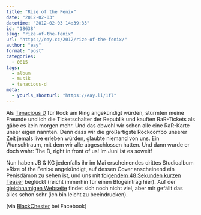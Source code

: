 ```yaml
---
title: "Rize of the Fenix"
date: "2012-02-03"
datetime: "2012-02-03 14:39:33"
id: "18638"
slug: "rize-of-the-fenix"
url: "https://eay.cc/2012/rize-of-the-fenix/"
author: "eay"
format: "post"
categories:
  - 0815
tags:
  - album
  - musik
  - tenacious-d
meta:
  - yourls_shorturl: "https://eay.li/1fl"
---
```


Als [Tenacious D](http://de.wikipedia.org/wiki/Tenacious_D) für Rock am Ring angekündigt würden, stürmten meine Freunde und ich die Ticketschalter der Republik und kauften RaR-Tickets als gäbe es kein morgen mehr. Und das obwohl wir schon alle eine RaR-Karte unser eigen nannten. Denn dass wir die großartigste Rockcombo unserer Zeit jemals live erleben würden, glaubte niemand von uns. Ein Wunschtraum, mit dem wir alle abgeschlossen hatten. Und dann wurde er doch wahr: The D, right in front of us! Im Juni ist es soweit!

Nun haben JB & KG jedenfalls ihr im Mai erscheinendes drittes Studioalbum »Rize of the Fenix« angekündigt, auf dessen Cover anscheinend ein Penisdämon zu sehen ist, und uns mit [folgendem 48 Sekunden kurzen Teaser](http://soundcloud.com/tenaciousd/rize) beglückt (reicht immerhin für einen Blogeintrag hier). Auf der [gleichnamigen Webseite](http://rizeofthefenix.com/) findet sich noch nicht viel, aber mir gefällt das alles schon sehr (ich bin leicht zu beeindrucken).

(via [BlackChester](http://twitter.com/blackchester) bei Facebook)

